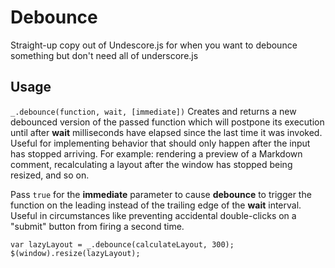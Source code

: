 # Debounce

Straight-up copy out of Undescore.js for when you want to debounce something but don't need all of underscore.js

## Usage
`_.debounce(function, wait, [immediate])`
Creates and returns a new debounced version of the passed function which will postpone its execution until after **wait** milliseconds have elapsed since the last time it was invoked. Useful for implementing behavior that should only happen after the input has stopped arriving. For example: rendering a preview of a Markdown comment, recalculating a layout after the window has stopped being resized, and so on.

Pass `true` for the **immediate** parameter to cause **debounce** to trigger the function on the leading instead of the trailing edge of the **wait** interval. Useful in circumstances like preventing accidental double-clicks on a "submit" button from firing a second time.

```
var lazyLayout = _.debounce(calculateLayout, 300);
$(window).resize(lazyLayout);
```